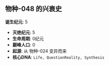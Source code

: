 ## 物种-048 的兴衰史

**诞生纪元**: 5
- **灭绝纪元**: 5
- **生命周期**: 0纪元
- **巅峰人口**: 0
- **起源**: 从 物种-024 变异而来
- **核心DNA**: `Life, QuestionReality, Synthesis`

